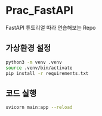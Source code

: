 # Prac_FastAPI
FastAPI 튜토리얼 따라 연습해보는 Repo

## 가상환경 설정
```bash
python3 -m venv .venv
source .venv/bin/activate
pip install -r requirements.txt
```

## 코드 실행
```bash
uvicorn main:app --reload
```